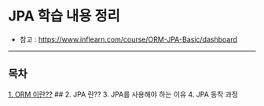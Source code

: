 # JPA 학습 내용 정리
- 참고 : https://www.inflearn.com/course/ORM-JPA-Basic/dashboard
-----



## 목차
[1. ORM 이란??](#) ##
2. JPA 란??
3. JPA를 사용해야 하는 이유
4. JPA 동작 과정


